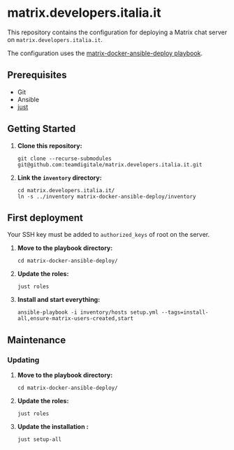 # matrix.developers.italia.it

This repository contains the configuration for deploying a Matrix chat server on `matrix.developers.italia.it`.

The configuration uses the [matrix-docker-ansible-deploy playbook](https://github.com/spantaleev/matrix-docker-ansible-deploy).

## Prerequisites

- Git
- Ansible
- [just](https://github.com/casey/just)

## Getting Started

1. **Clone this repository:**
   ```console
   git clone --recurse-submodules git@github.com:teamdigitale/matrix.developers.italia.it.git
   ```

2. **Link the `inventory` directory:**
   ```console
   cd matrix.developers.italia.it/
   ln -s ../inventory matrix-docker-ansible-deploy/inventory
   ```

## First deployment

Your SSH key must be added to `authorized_keys` of root on the server.

1. **Move to the playbook directory:**
   ```console
   cd matrix-docker-ansible-deploy/
   ```

2. **Update the roles:**
   ```console
   just roles
   ```

3. **Install and start everything:**
   ```console
   ansible-playbook -i inventory/hosts setup.yml --tags=install-all,ensure-matrix-users-created,start
   ```

## Maintenance

### Updating

1. **Move to the playbook directory:**
   ```console
   cd matrix-docker-ansible-deploy/
   ```

2. **Update the roles:**
   ```console
   just roles
   ```

3. **Update the installation :**
   ```console
   just setup-all
   ```
